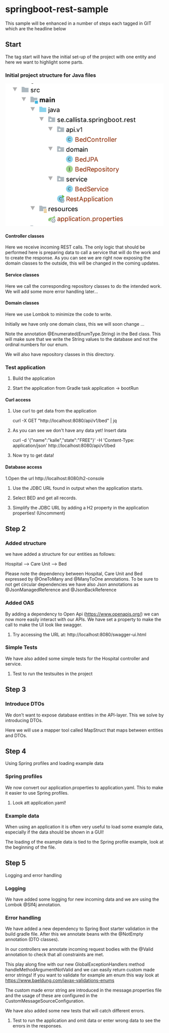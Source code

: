 # springboot-rest-sample

This sample will be enhanced in a number of steps each tagged in GIT which are the headline below

## Start ##

The tag start will have the initial set-up of the project with one entity and here we want to highlight some parts.

### Initial project structure for Java files ###

![Project Structure](docs/start.png)

#### Controller classes ####

Here we receive incoming REST calls. The only logic that should be performed here is preparing data to call a service that will do the work and to create the response.
As you can see we are right now exposing the domain classes to the outside, this will be changed in the coming updates.

#### Service classes ####

Here we call the corresponding repository classes to do the intended work. We will add some more error handling later...

#### Domain classes ####

Here we use Lombok to minimize the code to write.

Initially we have only one domain class, this we will soon change ...

Note the annotation @Enumerated(EnumType.String) in the Bed class.
This will make sure that we write the String values to the database and not the ordinal numbers for our enum.

We will also have repository classes in this directory.

### Test application
1. Build the application

1. Start the application from Gradle task application -> bootRun

#### Curl access
1. Use curl to get data from the application

    curl -X GET "http://localhost:8080/api/v1/bed" | jq

1. As you can see we don't have any data yet! Insert data

    curl -d '{"name":"kalle","state":"FREE"}' -H 'Content-Type: application/json' http://localhost:8080/api/v1/bed

1. Now try to get data!

#### Database access

1.Open the url http://localhost:8080/h2-console

1. Use the JDBC URL found in output when the application starts.

1. Select BED and get all records.

1. Simplify the JDBC URL by adding a H2 property in the application properties! (Uncomment)

## Step 2 ##

### Added structure ###
we have added a structure for our entities as follows:

Hospital --> Care Unit --> Bed

Please note the dependency between Hospital, Care Unit and Bed expressed by @OneToMany and @ManyToOne annotations.
To be sure to not get circular dependencies we have also Json annotations as @JsonManagedReference and @JsonBackReference

### Added OAS ###
By adding a dependency to Open Api (https://www.openapis.org/) we can now more easily interact with our APIs.
We have set a property to make the call to make the UI look like swagger.

1. Try accessing the URL at: http://localhost:8080/swagger-ui.html

### Simple Tests ###
We have also added some simple tests for the Hospital controller and service.

1. Test to run the testsuites in the project

## Step 3 ##

### Introduce DTOs ###
We don't want to expose database entities in the API-layer. This we solve by introducing DTOs.

Here we will use a mapper tool called MapStruct that maps between entities and DTOs.

## Step 4 ##
Using Spring profiles and loading example data

### Spring profiles ###
We now convert our application.properties to application.yaml. This to make it easier to use Spring profiles.

1. Look att application.yaml!

### Example data ###
When using an application it is often very useful to load some example data, especially if the data should be shown in a GUI!

The loading of the example data is tied to the Spring profile example, look at the beginning of the file.

## Step 5 ##
Logging and error handling

### Logging ###
We have added some logging for new incoming data and we are using the Lombok @Slf4j annotation.

### Error handling ###
We have added a new dependency to Spring Boot starter validation in the build gradle file.
After this we annotate beans with the @NotEmpty annotation (DTO classes).

In our controllers we  annotate incoming request bodies with the @Valid annotation to check that all constraints are met.

This play along fine with our new GlobalExceptionHandlers method handleMethodArgumentNotValid and we can easily return custom made error strings!
If you want to validate for example am enum this way look at https://www.baeldung.com/javax-validations-enums

The custom made error string are introduced in the message.properties file and the usage of these are configured in the CustomMessageSourceConfiguration.

We have also added some new tests that will catch different errors.

1. Test to run the application and omit data or enter wrong data to see the errors in the responses.




